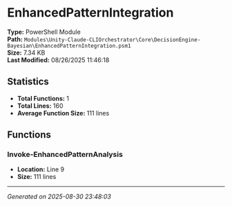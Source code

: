 # EnhancedPatternIntegration

**Type:** PowerShell Module  
**Path:** `Modules\Unity-Claude-CLIOrchestrator\Core\DecisionEngine-Bayesian\EnhancedPatternIntegration.psm1`  
**Size:** 7.34 KB  
**Last Modified:** 08/26/2025 11:46:18  

## Statistics

- **Total Functions:** 1
- **Total Lines:** 160
- **Average Function Size:** 111 lines

## Functions


### Invoke-EnhancedPatternAnalysis

- **Location:** Line 9
- **Size:** 111 lines



---
*Generated on 2025-08-30 23:48:03*
